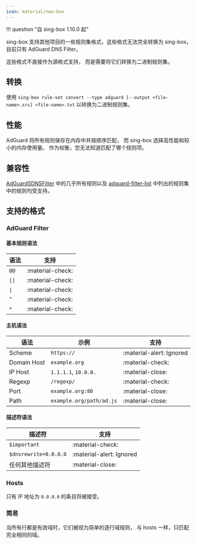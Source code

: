 ```yaml
---
icon: material/new-box
---
```


!!! question "自 sing-box 1.10.0 起"

sing-box 支持其他项目的一些规则集格式，这些格式无法完全转换为 sing-box，
目前只有 AdGuard DNS Filter。

这些格式不直接作为源格式支持，
而是需要将它们转换为二进制规则集。

## 转换

使用 `sing-box rule-set convert --type adguard [--output <file-name>.srs] <file-name>.txt` 以转换为二进制规则集。

## 性能

AdGuard 将所有规则保存在内存中并按顺序匹配，
而 sing-box 选择高性能和较小的内存使用量。
作为权衡，您无法知道匹配了哪个规则项。

## 兼容性

[AdGuardSDNSFilter](https://github.com/AdguardTeam/AdGuardSDNSFilter)
中的几乎所有规则以及 [adguard-filter-list](https://github.com/ppfeufer/adguard-filter-list)
中列出的规则集中的规则均受支持。

## 支持的格式

### AdGuard Filter

#### 基本规则语法

| 语法     | 支持               |
|--------|------------------|
| `@@`   | :material-check: | 
| `\|\|` | :material-check: | 
| `\|`   | :material-check: |
| `^`    | :material-check: |
| `*`    | :material-check: |

#### 主机语法

| 语法          | 示例                       | 支持                       |
|-------------|--------------------------|--------------------------|
| Scheme      | `https://`               | :material-alert: Ignored |
| Domain Host | `example.org`            | :material-check:         |
| IP Host     | `1.1.1.1`, `10.0.0.`     | :material-close:         |
| Regexp      | `/regexp/`               | :material-check:         |
| Port        | `example.org:80`         | :material-close:         |
| Path        | `example.org/path/ad.js` | :material-close:         |

#### 描述符语法

| 描述符                   | 支持                       |
|-----------------------|--------------------------|
| `$important`          | :material-check:         |
| `$dnsrewrite=0.0.0.0` | :material-alert: Ignored |
| 任何其他描述符               | :material-close:         |

### Hosts

只有 IP 地址为 `0.0.0.0` 的条目将被接受。

### 简易

当所有行都是有效域时，它们被视为简单的逐行域规则， 与 hosts 一样，只匹配完全相同的域。